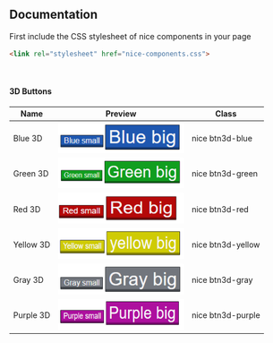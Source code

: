 ## Documentation
First include the CSS stylesheet of nice components in your page <br>
```html
<link rel="stylesheet" href="nice-components.css">
```
<br>

#### 3D Buttons
<table>
    <thead>
        <tr>
            <th colspan="1">Name</th>
            <th colspan="1">Preview</th>
            <th colspan="1">Class</th>
        </tr>
    </thead>
    <tbody>
        <tr>
            <td>Blue 3D</td>
            <td><img height="55" width="225" src="https://github.com/DrayNeur/nice-component/blob/main/img/blue3d.PNG?raw=true"></td>
            <td>nice btn3d-blue</td>
        </tr>
      <tr>
            <td>Green 3D</td>
            <td><img height="55" width="225" src="https://github.com/DrayNeur/nice-component/blob/main/img/green3d.PNG?raw=true"></td>
            <td>nice btn3d-green</td>
        </tr>
      <tr>
            <td>Red 3D</td>
            <td><img height="55" width="225" src="https://github.com/DrayNeur/nice-component/blob/main/img/red3d.PNG?raw=true"></td>
            <td>nice btn3d-red</td>
        </tr>
      <tr>
            <td>Yellow 3D</td>
            <td><img height="55" width="225" src="https://github.com/DrayNeur/nice-component/blob/main/img/yellow3d.PNG?raw=true"></td>
            <td>nice btn3d-yellow</td>
        </tr>
      <tr>
            <td>Gray 3D</td>
            <td><img height="55" width="225" src="https://github.com/DrayNeur/nice-component/blob/main/img/gray3d.PNG?raw=true"></td>
            <td>nice btn3d-gray</td>
        </tr>
      <tr>
            <td>Purple 3D</td>
            <td><img height="55" width="225" src="https://github.com/DrayNeur/nice-component/blob/main/img/purple3d.PNG?raw=true"></td>
            <td>nice btn3d-purple</td>
        </tr>
    </tbody>
</table>
